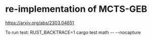 # re-implementation of MCTS-GEB

https://arxiv.org/abs/2303.04651

To run test:
RUST_BACKTRACE=1 cargo test math -- --nocapture
